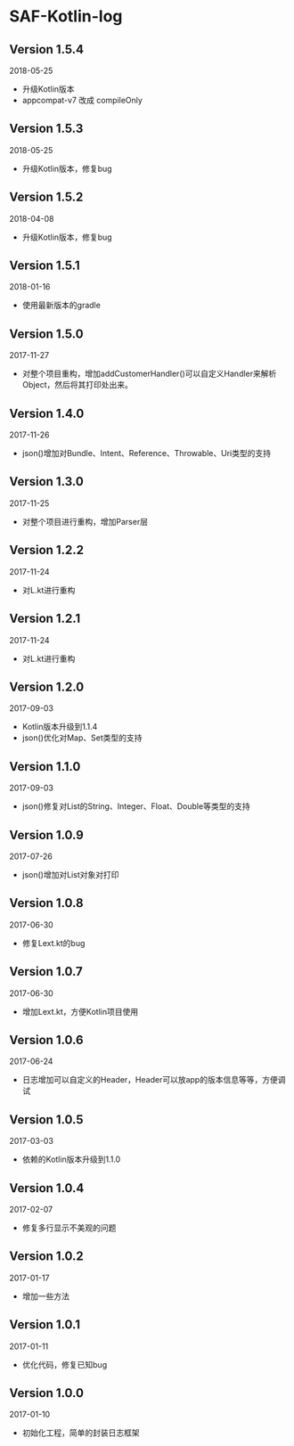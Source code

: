 SAF-Kotlin-log
===

Version 1.5.4
---
2018-05-25
* 升级Kotlin版本
* appcompat-v7 改成 compileOnly

Version 1.5.3
---
2018-05-25
* 升级Kotlin版本，修复bug

Version 1.5.2
---
2018-04-08
* 升级Kotlin版本，修复bug

Version 1.5.1
---
2018-01-16
* 使用最新版本的gradle

Version 1.5.0
---
2017-11-27
* 对整个项目重构，增加addCustomerHandler()可以自定义Handler来解析Object，然后将其打印处出来。

Version 1.4.0
---
2017-11-26
* json()增加对Bundle、Intent、Reference、Throwable、Uri类型的支持

Version 1.3.0
---
2017-11-25
* 对整个项目进行重构，增加Parser层

Version 1.2.2
---
2017-11-24
* 对L.kt进行重构

Version 1.2.1
---
2017-11-24
* 对L.kt进行重构

Version 1.2.0
---
2017-09-03
 *  Kotlin版本升级到1.1.4
 * json()优化对Map、Set类型的支持

Version 1.1.0
---
2017-09-03
 *  json()修复对List的String、Integer、Float、Double等类型的支持

Version 1.0.9
---
2017-07-26
 *  json()增加对List对象对打印

Version 1.0.8
---
2017-06-30
 *  修复Lext.kt的bug

Version 1.0.7
---
2017-06-30
 *  增加Lext.kt，方便Kotlin项目使用

Version 1.0.6
---
2017-06-24
 *  日志增加可以自定义的Header，Header可以放app的版本信息等等，方便调试

Version 1.0.5
---
2017-03-03
 *  依赖的Kotlin版本升级到1.1.0

Version 1.0.4
---
2017-02-07
 *  修复多行显示不美观的问题

Version 1.0.2
---
2017-01-17
 *  增加一些方法

Version 1.0.1
---
2017-01-11
 *  优化代码，修复已知bug

Version 1.0.0
---
2017-01-10
 *  初始化工程，简单的封装日志框架